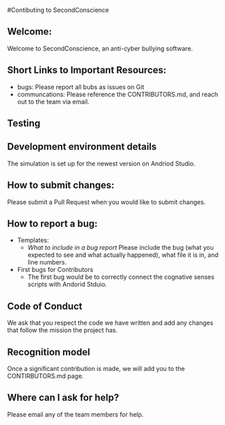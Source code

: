 #Contibuting to SecondConscience

## Welcome: 
  Welcome to SecondConscience, an anti-cyber bullying software.

## Short Links to Important Resources:
* bugs: Please report all bubs as issues on Git
* communcations: Please reference the CONTRIBUTORS.md, and reach out to the team via email.
## Testing
## Development environment details
The simulation is set up for the newest version on Andriod Studio.
## How to submit changes:
Please submit a Pull Request when you would like to submit changes. 

## How to report a bug: 
* Templates: 
  * _What to include in a bug report_
    Please include the bug (what you expected to see and what actually happened), what file it is in, and line numbers.
* First bugs for Contributors
  * The first bug would be to correctly connect the cognative senses scripts with Andorid Stduio.


## Code of Conduct
We ask that you respect the code we have written and add any changes that follow the mission the project has. 

## Recognition model
Once a significant contribution is made, we will add you to the CONTIRBUTORS.md page.

## Where can I ask for help?
Please email any of the team members for help.
